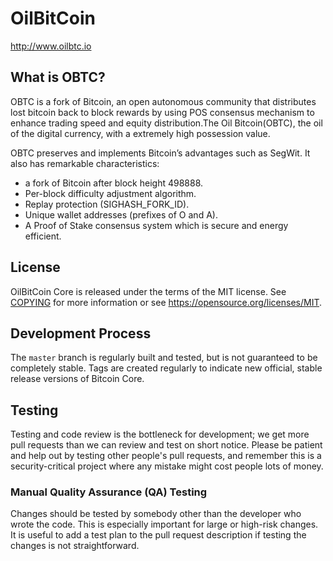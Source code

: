 OilBitCoin
=====================================

http://www.oilbtc.io

What is OBTC?
----------------

OBTC is a fork of Bitcoin, an open autonomous community that distributes lost
bitcoin back to block rewards by using POS consensus mechanism to enhance 
trading speed and equity distribution.The Oil Bitcoin(OBTC), the oil of the 
digital currency, with a extremely high possession value.

OBTC preserves and implements Bitcoin’s advantages such as SegWit. It also has remarkable characteristics:
 - a fork of Bitcoin after block height 498888.
 - Per-block difficulty adjustment algorithm.
 - Replay protection (SIGHASH_FORK_ID).
 - Unique wallet addresses (prefixes of O and A).
 - A Proof of Stake consensus system which is secure and energy efficient.
 

License
-------

OilBitCoin Core is released under the terms of the MIT license. See [COPYING](COPYING) for more
information or see https://opensource.org/licenses/MIT.

Development Process
-------------------

The `master` branch is regularly built and tested, but is not guaranteed to be
completely stable. Tags are created
regularly to indicate new official, stable release versions of Bitcoin Core.

Testing
-------

Testing and code review is the bottleneck for development; we get more pull
requests than we can review and test on short notice. Please be patient and help out by testing
other people's pull requests, and remember this is a security-critical project where any mistake might cost people
lots of money.


### Manual Quality Assurance (QA) Testing

Changes should be tested by somebody other than the developer who wrote the
code. This is especially important for large or high-risk changes. It is useful
to add a test plan to the pull request description if testing the changes is
not straightforward.
